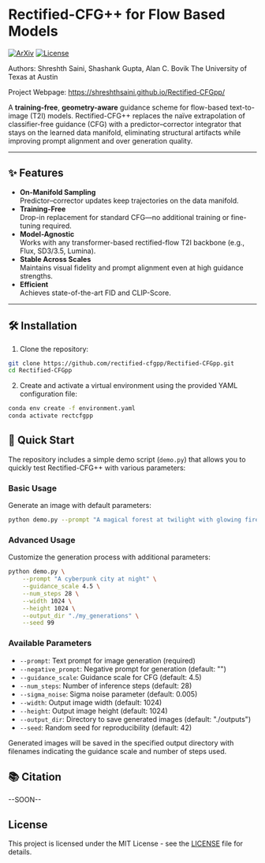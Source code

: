 # Rectified-CFG++ for Flow Based Models

[![ArXiv](https://img.shields.io/badge/arXiv-Soon-blue)](https://arxiv.org/abs/xxxxxxx) [![License](https://img.shields.io/badge/License-MIT-green)](./LICENSE)

Authors: Shreshth Saini, Shashank Gupta, Alan C. Bovik
The University of Texas at Austin

Project Webpage: https://shreshthsaini.github.io/Rectified-CFGpp/

A **training-free**, **geometry-aware** guidance scheme for flow-based text-to-image (T2I) models. Rectified-CFG++ replaces the naïve extrapolation of classifier-free guidance (CFG) with a predictor–corrector integrator that stays on the learned data manifold, eliminating structural artifacts while improving prompt alignment and over generation quality.

---

## ✨ Features

- **On-Manifold Sampling**  
  Predictor–corrector updates keep trajectories on the data manifold.
- **Training-Free**  
  Drop-in replacement for standard CFG—no additional training or fine-tuning required.
- **Model-Agnostic**  
  Works with any transformer-based rectified-flow T2I backbone (e.g., Flux, SD3/3.5, Lumina).
- **Stable Across Scales**  
  Maintains visual fidelity and prompt alignment even at high guidance strengths.
- **Efficient**  
  Achieves state-of-the-art FID and CLIP-Score.

---

## 🛠️ Installation

1. Clone the repository:
```bash
git clone https://github.com/rectified-cfgpp/Rectified-CFGpp.git
cd Rectified-CFGpp
```

2. Create and activate a virtual environment using the provided YAML configuration file:
```bash
conda env create -f environment.yaml
conda activate rectcfgpp
```

## 🚀 Quick Start

The repository includes a simple demo script (`demo.py`) that allows you to quickly test Rectified-CFG++ with various parameters:

### Basic Usage

Generate an image with default parameters:
```bash
python demo.py --prompt "A magical forest at twilight with glowing fireflies"
```

### Advanced Usage

Customize the generation process with additional parameters:
```bash
python demo.py \
    --prompt "A cyberpunk city at night" \
    --guidance_scale 4.5 \
    --num_steps 28 \
    --width 1024 \
    --height 1024 \
    --output_dir "./my_generations" \
    --seed 99
```

### Available Parameters

- `--prompt`: Text prompt for image generation (required)
- `--negative_prompt`: Negative prompt for generation (default: "")
- `--guidance_scale`: Guidance scale for CFG (default: 4.5)
- `--num_steps`: Number of inference steps (default: 28)
- `--sigma_noise`: Sigma noise parameter (default: 0.005)
- `--width`: Output image width (default: 1024)
- `--height`: Output image height (default: 1024)
- `--output_dir`: Directory to save generated images (default: "./outputs")
- `--seed`: Random seed for reproducibility (default: 42)

Generated images will be saved in the specified output directory with filenames indicating the guidance scale and number of steps used.

## 📚 Citation
--SOON--

## License

This project is licensed under the MIT License - see the [LICENSE](LICENSE) file for details.

